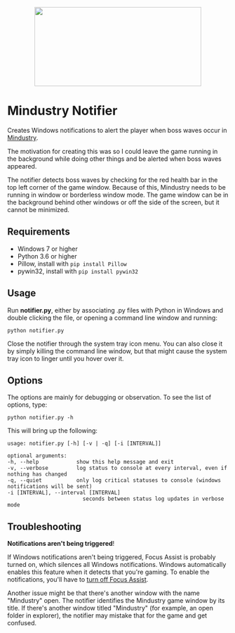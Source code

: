 <p align="center">
  <img width="380" height="180" src="https://user-images.githubusercontent.com/490097/72409396-8055b780-371a-11ea-80f1-3d5915ac9116.png" />
</p>

Mindustry Notifier
=======================================
Creates Windows notifications to alert the player when boss waves occur 
in [Mindustry](https://github.com/Anuken/Mindustry). 

The motivation for creating this was so I could leave the game running in 
the background while doing other things and be alerted when boss waves 
appeared.

The notifier detects boss waves by checking for the red health bar in the 
top left corner of the game window. Because of this, Mindustry needs to be 
running in window or borderless window mode. The game window can be in the 
background behind other windows or off the side of the screen, but it cannot 
be minimized.


## Requirements
- Windows 7 or higher
- Python 3.6 or higher
- Pillow, install with `pip install Pillow`
- pywin32, install with `pip install pywin32`


## Usage
Run **notifier.py**, either by associating .py files with Python in 
Windows and double clicking the file, or opening a command line window 
and running:
```
python notifier.py
```
Close the notifier through the system tray icon menu. You can also close 
it by simply killing the command line window, but that might cause the system 
tray icon to linger until you hover over it.


## Options
The options are mainly for debugging or observation. To see the list of options, type:
```
python notifier.py -h
```
This will bring up the following:

    usage: notifier.py [-h] [-v | -q] [-i [INTERVAL]]

    optional arguments:
    -h, --help            show this help message and exit
    -v, --verbose         log status to console at every interval, even if nothing has changed
    -q, --quiet           only log critical statuses to console (windows notifications will be sent)
    -i [INTERVAL], --interval [INTERVAL]
                            seconds between status log updates in verbose mode


## Troubleshooting
**Notifications aren't being triggered**!

If Windows notifications aren't being triggered, Focus Assist is 
probably turned on, which silences all Windows notifications. Windows 
automatically enables this feature when it detects that you're 
gaming. To enable the notifications, you'll have to 
[turn off Focus Assist](https://support.microsoft.com/en-us/help/4026996/windows-10-turn-focus-assist-on-or-off).

Another issue might be that there's another window with the name 
"Mindustry" open. The notifier identifies the Mindustry 
game window by its title. If there's another window titled "Mindustry" 
(for example, an open folder in explorer), the notifier may mistake 
that for the game and get confused.
